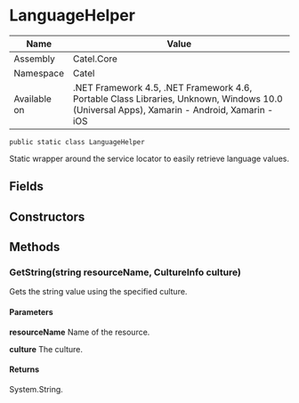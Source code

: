 

# LanguageHelper

Name|Value
---|---
Assembly|Catel.Core
Namespace|Catel
Available on|.NET Framework 4.5, .NET Framework 4.6, Portable Class Libraries, Unknown, Windows 10.0 (Universal Apps), Xamarin - Android, Xamarin - iOS

```
public static class LanguageHelper
```

Static wrapper around the service locator to easily retrieve language values.



## Fields

## Constructors

## Methods

### GetString(string resourceName, CultureInfo culture)

Gets the string value using the specified culture.

#### Parameters

**resourceName**
Name of the resource.

**culture**
The culture.

#### Returns

System.String.



